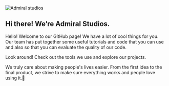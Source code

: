 ![Admiral studios](https://github.com/Admiral-Studios/.github/assets/74325208/18f31a25-15f9-410e-b73d-150a653d2a02)

## Hi there! We’re Admiral Studios.

Hello! Welcome to our GitHub page! We have a lot of cool things for you. Our team has put together some useful tutorials and code that you can use and also so that you can evaluate the quality of our code.

Look around! Check out the tools we use and explore our projects.

We truly care about making people's lives easier. From the first idea to the final product, we strive to make sure everything works and people love using it.🌟
